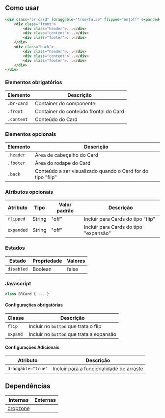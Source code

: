 [version]: # '5.0.0'

## Como usar

```html
<div class="br-card" [draggable="true/false" flipped="on|off" expanded="on|off"] [disabled]>
    <div class="front">
        <div class="header">...</div>
        <div class="content">...</div>
        <div class="footer">...</div>
    </div>
    <div class="back">
        <div class="header">...</div>
        <div class="content">...</div>
        <div class="footer">...</div>
    </div>
</div>
```

### Elementos obrigatórios

| Elemento   | Descrição                             |
| ---------- | ------------------------------------- |
| `.br-card` | Container do componente               |
| `.front`   | Container do conteúdo frontal do Card |
| `.content` | Conteúdo do Card                      |

### Elementos opcionais

| Elemento  | Descrição                                                   |
| --------- | ----------------------------------------------------------- |
| `.header` | Área de cabeçalho do Card                                   |
| `.footer` | Área do rodape do Card                                      |
| `.back`   | Conteúdo a ser visualizado quando o Card for do tipo "flip" |

### Atributos opcionais

| Atributo   | Tipo   | Valor padrão | Descrição                               |
| ---------- | ------ | ------------ | --------------------------------------- |
| `flipped`  | String | "off"        | Incluir para Cards do tipo "flip"       |
| `expanded` | String | "off"        | Incluir para Cards do tipo "expansão"   |

### Estados

| Estado     | Propriedade | Valores |
| ---------- | ----------- | ------- |
| `disabled` | Boolean     | false   |

### Javascript

```javascript
class BRCard { ... }
```

#### Configurações obrigatórias

| Classe     | Descrição                                |
| ---------- | ---------------------------------------- |
| `flip`    | Incluir no `button` que trata o flip     |
| `expand`  | Incluir no `button` que trata a expansão |

#### Configurações Adicionais

| Atributo           | Descrição                                |
| ------------------ | ---------------------------------------- |
| `draggable="true"` | Incluir para a funcionalidade de arraste |

## Dependências

| Internas                              | Externas |
| ------------------------------------- | -------- |
| [dropzone](/ds/components/dropzone)   |          |
